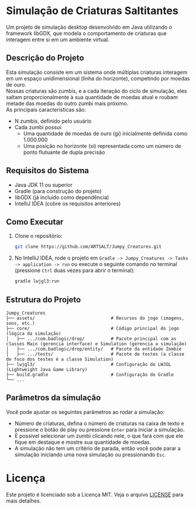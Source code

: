 # Simulação de Criaturas Saltitantes

Um projeto de simulação desktop desenvolvido em Java utilizando o framework libGDX, que modela o comportamento de criaturas que interagem entre si em um ambiente virtual.

## Descrição do Projeto

Esta simulação consiste em um sistema onde múltiplas criaturas interagem em um espaço unidimensional (linha do horizonte), competindo por moedas de ouro.  
Nossas criaturas são zumbis, e a cada iteração do ciclo de simulação, eles saltam proporcionalmente à sua quantidade de moedas atual e roubam metade das moedas do outro zumbi mais próximo.  
As principais características são:

- N zumbis, definido pelo usuário
- Cada zumbi possui:
    - Uma quantidade de moedas de ouro (gi) inicialmente definida como 1.000.000
    - Uma posição no horizonte (xi) representada como um número de ponto flutuante de dupla precisão

## Requisitos do Sistema

- Java JDK 11 ou superior
- Gradle (para construção do projeto)
- libGDX (já incluído como dependência)
- IntelliJ IDEA (cobre os requisitos anteriores)

## Como Executar

1. Clone o repositório:
   ```bash
   git clone https://github.com/ARTSALT/Jumpy_Creatures.git
   ```

2. No IntelliJ IDEA, rode o projeto em `Gradle -> Jumpy_Creatures -> Tasks -> application -> run` ou execute o seguinte comando no terminal (pressione `Ctrl` duas vezes para abrir o terminal):
   ```bash
   gradle lwjgl3:run
   ```

## Estrutura do Projeto

```
Jumpy_Creatures
├── assets/                             # Recursos do jogo (imagens, sons, etc.)
├── core/                               # Código principal do jogo (lógica da simulação)
│   ├── .../com.badlogic/drop/          # Pacote principal com as classes Main (gerencia interface) e Simulation (gerencia a simulação)
│   ├── .../com.badlogic/drop/entity/   # Pacote da entidade Zombie
│   ├── .../tests/                      # Pacote de testes (a classe de foco dos testes é a classe Simulation)
├── lwjgl3/                             # Configuração do LWJGL (Lightweight Java Game Library)
├── build.gradle                        # Configuração do Gradle
└── ...
```

## Parâmetros da simulação

Você pode ajustar os seguintes parâmetros ao rodar a simulação:

- Número de criaturas, defina o número de criaturas na caixa de texto e pressione o botão de play ou pressione `Enter` para iniciar a simulação.
- É possível selecionar um zumbi clicando nele, o que fará com que ele fique em destaque e mostre sua quantidade de moedas.
- A simulação não tem um critério de parada, então você pode parar a simulação iniciando uma nova simulação ou pressionando `Esc`.

# Licença

Este projeto é licenciado sob a Licença MIT. Veja o arquivo [LICENSE](LICENSE.md) para mais detalhes.
